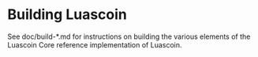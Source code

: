 Building Luascoin
================

See doc/build-*.md for instructions on building the various
elements of the Luascoin Core reference implementation of Luascoin.
